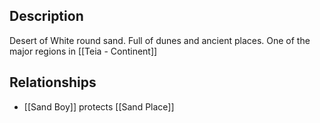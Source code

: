 ## Description
Desert of White round sand. Full of dunes and ancient places.
One of the major regions in [[Teia - Continent]]
## Relationships
- [[Sand Boy]] protects [[Sand Place]]